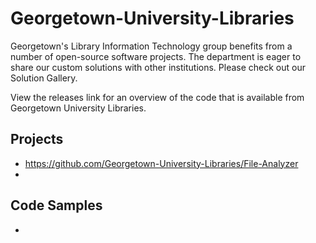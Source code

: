 Georgetown-University-Libraries
===============================

Georgetown's Library Information Technology group benefits from a number of open-source software projects. The department is eager to share our custom solutions with other institutions. Please check out our Solution Gallery.

View the releases link for an overview of the code that is available from Georgetown University Libraries.

## Projects

* https://github.com/Georgetown-University-Libraries/File-Analyzer
* 

## Code Samples

*
